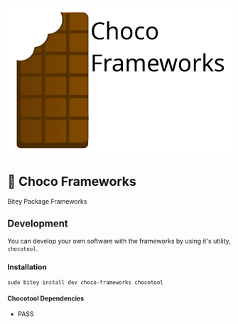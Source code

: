 ![Logo](/media/choco-frameworks.png)
# 🍫 Choco Frameworks
Bitey Package Frameworks

## Development
You can develop your own software with the frameworks by using it's utility, `chocotool`.
### Installation
```
sudo bitey install dev choco-frameworks chocotool
```

#### Chocotool Dependencies
- PASS

